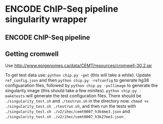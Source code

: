 # ENCODE ChIP-Seq pipeline singularity wrapper

## ENCODE ChIP-Seq pipeline



## Getting cromwell

Use http://www.epigenomes.ca/data/CEMT/resources/cromwell-30.2.jar

To get test data use: `python chip.py -get` (this will take a while). Update `ref_config.json` and then `python chip.py -refconfig` to generate hg38 configuaration files, followed by `python chip.py -pullimage` to generate the singularity image (this should take a few minites). `python chip.py -maketests` will generate the test configuration files. There should be `./singularity_test.sh` and `./testrun.sh` in the directory now. `chmod +x ./singularity_test.sh ./testrun.sh`, and then run the tests with `./singularity_test.sh ./v2/ihec/cemt0007_h3k4me3.json` and `./singularity_test.sh ./v2/ihec/cemt0007_h3k27me3.json` . 







